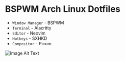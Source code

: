 # BSPWM Arch Linux Dotfiles
- `Window Manager` - BSPWM
- `Terminal` - Alacritty
- `Editor` - Neovim
- `Hotkeys` - SXHKD
- `Compositor` - Picom

![Image Alt Text](https://github.com/Pranay-Lad/dotfiles/blob/main/Config.png)
